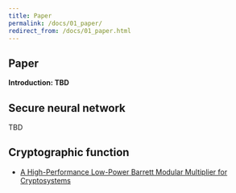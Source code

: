 ```yaml
---
title: Paper
permalink: /docs/01_paper/
redirect_from: /docs/01_paper.html
---
```


## Paper

**Introduction: TBD**

## Secure neural network

TBD

## Cryptographic function

- [A High-Performance Low-Power Barrett Modular Multiplier for Cryptosystems](https://ieeexplore.ieee.org/document/9502490)